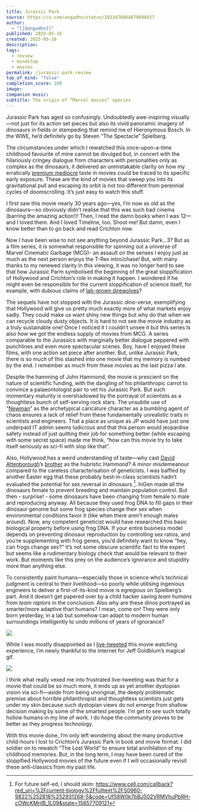 ```yaml
---
title: Jurassic Park
source: https://x.com/angadhn/status/1923476864879698427
author:
  - "[[@angadhn]]"
published: 2025-05-16
created: 2025-05-16
description: 
tags:
  - review
  - mindslop
  - movies
permalink: /jurassic-park-review
top_of_mind: "false"
completion_score: 100
image: 
companion music: 
subtitle: The origin of “Marvel movies” species
---
```

Jurassic Park has aged so confusingly. Undoubtedly awe-inspiring visually—not just for its action set pieces but also its vivid panoramic imagery of dinosaurs in fields or stampeding that remind me of Hieronymous Bosch. In the WWE, he’d definitely go by Steven “The Spectacle” Spielberg.

The circumstances under which I rewatched this once-upon-a-time childhood favourite of mine cannot be divulged but, in concert with the hilariously cringey dialogue from characters with personalities only as complex as the dinosaurs, it delivered an unmistakable clarity on how my erratically [premium mediocre](https://www.ribbonfarm.com/2017/08/17/the-premium-mediocre-life-of-maya-millennial/) taste in movies could be traced to its specific early exposure. These are the kind of movies that sweep you into  its gravitational pull and escaping its orbit is not too different from perennial cycles of doomscrolling. It’s just easy to watch this stuff.

I first saw this movie nearly 30 years ago—yes, I’m now as old as the dinosaurs—so obviously didn’t realise that this was such bad cinema (barring the amazing action!)! Then, I read the damn books when I was 12—and I loved them. And I loved Timeline, too. Shoot me! But damn, even I know better than to go back and read Crichton now.

Now I have been wise to not see anything beyond Jurassic Park…3? But as a film series, it is somewhat responsible for spinning out a universe of Marvel Cinematic Garbage (MCG)- an assault on the senses I enjoy just as much as the next person enjoys the T-Rex intro/chase! But, with many thanks to my renewed clarity in this viewing, it was no longer hard to see that how Jurassic Parm symbolised the beginning of the great sloppification of Hollywood and Crichton’s role in making it happen. I wondered if he might even be responsible for the current sloppification of science itself, for example, with dubious claims of [lab-grown direwolves](https://bsky.app/profile/philipcball.bsky.social/post/3lprov46mp22x)?

The sequels have not stopped with the Jurassic dino-verse, exemplifying that Hollywood will give us pretty much exactly more of what markets enjoy sadly. They could make us want shiny new things but why do that when we can recycle cloudy dusty objects. It is hard to not see the movie industry as a truly sustainable one! Once I noticed it I couldn’t unsee it but this series Is also how we got the endless supply of movies from MCG. A series comparable to the Jurassics with marginally better dialogue peppered with punchlines and even more spectacular scenes. Boy, have I enjoyed these films, with one action set piece after another. But, unlike Jurassic Park, there is so much of this stashed into one movie that my memory is numbed by the end. I remember as much from these movies as the last pizza I ate.

Despite the hamming of John Hammond, the movie is prescient on the nature of scientific funding, with the dangling of his philanthropic carrot to convince a palaeontologist pair to vet his Jurassic Park. But such momentary maturity is overshadowed by the portrayal of scientists as a thoughtless bunch of self-serving rock stars. The unsubtle use of “[Newman](https://en.wikipedia.org/wiki/Newman_(Seinfeld))” as the archetypical caricature character as a bumbling agent of chaos ensures a lack of relief from these fundamentally unrealistic traits in scientists and engineers. That a place as unique as JP would have just one underpaid IT admin seems ludicrous and that this person would jeopardise safety instead of just quitting their job for something better (while escaping with some secret space) made me think, “how can this movie try to take itself seriously as sci-fi with slop like that”.

Also, Hollywood has a weird understanding of taste—why cast [David Attenborough]( https://en.m.wikipedia.org/wiki/David_Attenborough)’s [brother](https://en.m.wikipedia.org/wiki/Richard_Attenborough) as the hubristic Hammond? A minor misdemeanour compared to the careless characterisation of geneticists. I was baffled by another Easter egg that these probably best-in-class scientists hadn’t evaluated the potential for sex reversal in dinosaurs [^1]. InGen made all the dinosaurs female to prevent breeding and maintain population control. But then - surprise! - some dinosaurs have been changing from female to male and reproducing anyway.
All because they used frog DNA to fill gaps in their dinosaur genome but some frog species change their sex when environmental conditions favor it (like when there aren’t enough males around). Now, any competent geneticist would have researched this basic biological property before using frog DNA. If your entire business model depends on preventing dinosaur reproduction by controlling sex ratios, and you’re supplementing with frog genes, you’d definitely want to know “hey, can frogs change sex?” It’s not some obscure scientific fact to the expert but seems like a rudimentary biology check that would be relevant to their work. But moments like this prey on the audience’s ignorance and stupidity more than anything else.

To consistently paint humans—especially those in science who’s technical judgment is central to their livelihood—so poorly while utilising ingenious engineers to deliver a first-of-its-kind movie is egregious on Spielberg’s part. And it doesn’t get papered over by a child hacker saving *team humans* from *team raptors* in the conclusion. Also why are these dinos portrayed as smarter/more adaptive than humans? I mean, come on! They were only born yesterday, in a lab but somehow can adapt to modern human surroundings intelligently to undo millions of years of ignorance?

![](https://media2.giphy.com/media/n3CY3uu70L2f3KrciA/giphy.gif?cid=6c09b952ax3x9am13k2my3o0jlaj43psmjkjqs3p0xj3z52e&ep=v1_internal_gif_by_id&rid=giphy.gif&ct=g)

While I was mostly disappointed as I [live-tweeted](https://x.com/angadhn/status/1923452612453560732) this movie watching experience, I’m newly thankful to the internet for Jeff Goldblum’s magical gif.

![](https://media1.tenor.com/m/lt3lDXvsGbkAAAAd/jurassic.gif)

I think what really vexed me into frustrated live-tweeting was that for a movie that could be so much more, it ends up as yet another dystopian vision via sci-fi—aside from being unoriginal, the deeply problematic premise about horrible philanthropist and thoughtless scientists just gets under my skin because such dystopian views do not emerge from shallow decision making by some of the smartest people. I’m get to see such totally hollow humans in my line of work. I do hope the community proves to be better as they progress technology.

With this movie done, I’m only left wondering about the many productive child-hours I lost to Crichton’s Jurassic Park in book and movie format. I did soldier on to rewatch “The Lost World” to ensure total annihilation of my childhood memories. But, in the long term, I may have been cured of the sloppified Hollywood movies of the future even if I will occasionally revisit these anti-classics from my past life.

[^1]: For future self-ed, I should skim: https://www.cell.com/callback?red_uri=%2Fcurrent-biology%2Ffulltext%2FS0960-9822%252818%252931268-5&code=Uf58W0k7bBJ502VRMVhuPbRH-cOWcKMrilB_1L09&state=15857709121
